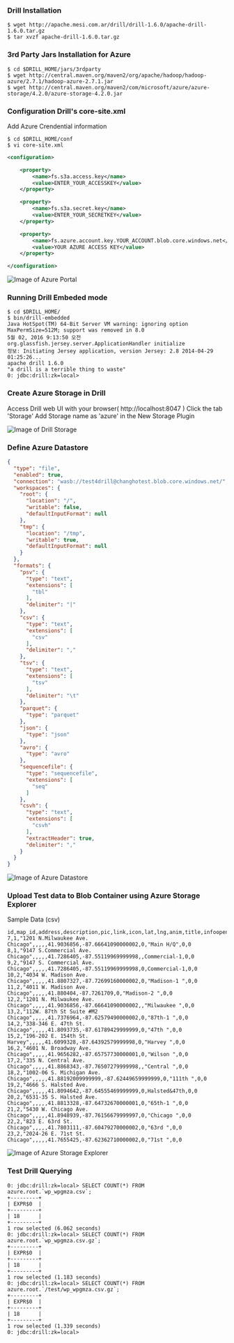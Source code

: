 ### Drill Installation

```shell
$ wget http://apache.mesi.com.ar/drill/drill-1.6.0/apache-drill-1.6.0.tar.gz
$ tar xvzf apache-drill-1.6.0.tar.gz
```

### 3rd Party Jars Installation for Azure

```shell
$ cd $DRILL_HOME/jars/3rdparty
$ wget http://central.maven.org/maven2/org/apache/hadoop/hadoop-azure/2.7.1/hadoop-azure-2.7.1.jar
$ wget http://central.maven.org/maven2/com/microsoft/azure/azure-storage/4.2.0/azure-storage-4.2.0.jar
```

### Configuration Drill's core-site.xml

Add Azure Crendential information

```shell
$ cd $DRILL_HOME/conf
$ vi core-site.xml
```

```xml
<configuration>

    <property>
        <name>fs.s3a.access.key</name>
        <value>ENTER_YOUR_ACCESSKEY</value>
    </property>

    <property>
        <name>fs.s3a.secret.key</name>
        <value>ENTER_YOUR_SECRETKEY</value>
    </property>

    <property>
        <name>fs.azure.account.key.YOUR_ACCOUNT.blob.core.windows.net</name>
        <value>YOUR AZURE ACCESS KEY</value>
    </property>

</configuration>
```

![Image of Azure Portal](https://github.com/choochangho/drill-blob/blob/master/images/Azure_Portal.png)

### Running Drill Embeded mode

```shell
$ cd $DRILL_HOME/
$ bin/drill-embedded 
Java HotSpot(TM) 64-Bit Server VM warning: ignoring option MaxPermSize=512M; support was removed in 8.0
5월 02, 2016 9:13:50 오전 org.glassfish.jersey.server.ApplicationHandler initialize
정보: Initiating Jersey application, version Jersey: 2.8 2014-04-29 01:25:26...
apache drill 1.6.0 
"a drill is a terrible thing to waste"
0: jdbc:drill:zk=local>
```

### Create Azure Storage in Drill

Access Drill web UI with your browser( http://localhost:8047 )
Click the tab 'Storage'
Add Storage name as  'azure' in the New Storage Plugin

![Image of Drill Storage](https://github.com/choochangho/drill-blob/blob/master/images/drill_storage_tab.png)

### Define Azure Datastore

```json
{
  "type": "file",
  "enabled": true,
  "connection": "wasb://test4drill@changhotest.blob.core.windows.net/",
  "workspaces": {
    "root": {
      "location": "/",
      "writable": false,
      "defaultInputFormat": null
    },
    "tmp": {
      "location": "/tmp",
      "writable": true,
      "defaultInputFormat": null
    }
  },
  "formats": {
    "psv": {
      "type": "text",
      "extensions": [
        "tbl"
      ],
      "delimiter": "|"
    },
    "csv": {
      "type": "text",
      "extensions": [
        "csv"
      ],
      "delimiter": ","
    },
    "tsv": {
      "type": "text",
      "extensions": [
        "tsv"
      ],
      "delimiter": "\t"
    },
    "parquet": {
      "type": "parquet"
    },
    "json": {
      "type": "json"
    },
    "avro": {
      "type": "avro"
    },
    "sequencefile": {
      "type": "sequencefile",
      "extensions": [
        "seq"
      ]
    },
    "csvh": {
      "type": "text",
      "extensions": [
        "csvh"
      ],
      "extractHeader": true,
      "delimiter": ","
    }
  }
}
```

![Image of Azure Datastore](https://github.com/choochangho/drill-blob/blob/master/images/drill_azure_definition.png)

### Upload Test data to Blob Container using Azure Storage Explorer

Sample Data (csv)

```
id,map_id,address,description,pic,link,icon,lat,lng,anim,title,infoopen,category
7,1,"1201 N.Milwaukee Ave. Chicago",,,,,41.9036856,-87.66641090000002,0,"Main H/Q",0,0
8,1,"9147 S.Commercial Ave. Chicago",,,,,41.7286405,-87.55119969999998,,Commercial-1,0,0
9,2,"9147 S. Commercial Ave. Chicago",,,,,41.7286405,-87.55119969999998,0,Commercial-1,0,0
10,2,"4034 W. Madison Ave. Chicago",,,,,41.8807327,-87.72699160000002,0,"Madison-1 ",0,0
11,2,"4011 W. Madison Ave. Chicago",,,,,41.880404,-87.7261709,0,"Madison-2 ",0,0
12,2,"1201 N. Milwaukee Ave. Chicago",,,,,41.9036856,-87.66641090000002,,"Milwaukee ",0,0
13,2,"112W. 87th St Suite #M2 Chicago",,,,,41.7376964,-87.62579490000002,0,"87th-1 ",0,0
14,2,"338-346 E. 47th St. Chicago",,,,,41.8093735,-87.61789429999999,0,"47th ",0,0
15,2,"196-202 E. 154th St. Harvey",,,,,41.6099328,-87.64392579999998,0,"Harvey ",0,0
16,2,"4601 N. Broadway Ave. Chicago",,,,,41.9656282,-87.65757730000001,0,"Wilson ",0,0
17,2,"335 N. Central Ave. Chicago",,,,,41.8868343,-87.76507279999998,,"Central ",0,0
18,2,"1002-06 S. Michigan Ave. Chicago",,,,,41.88192009999999,-87.62449659999999,0,"111th ",0,0
19,2,"4666 S. Halsted Ave. Chicago",,,,,41.8094642,-87.64555469999999,0,Halsted&47th,0,0
20,2,"6531-35 S. Halsted Ave. Chicago",,,,,41.8813328,-87.64732670000001,0,"65th-1 ",0,0
21,2,"5430 W. Chicago Ave. Chicago",,,,,41.8948939,-87.76156679999997,0,"Chicago ",0,0
22,2,"823 E. 63rd St. Chicago",,,,,41.7803111,-87.60479270000002,0,"63rd ",0,0
23,2,"2024-26 E. 71st St. Chicago",,,,,41.7655425,-87.62362710000002,0,"71st ",0,0
```

![Image of Azure Storage Explorer](https://github.com/choochangho/drill-blob/blob/master/images/azure_storage_explorer.png)

### Test Drill Querying

```shell
0: jdbc:drill:zk=local> SELECT COUNT(*) FROM azure.root.`wp_wpgmza.csv`;
+---------+
| EXPR$0  |
+---------+
| 18      |
+---------+
1 row selected (6.062 seconds)
0: jdbc:drill:zk=local> SELECT COUNT(*) FROM azure.root.`wp_wpgmza.csv.gz`;
+---------+
| EXPR$0  |
+---------+
| 18      |
+---------+
1 row selected (1.183 seconds)
0: jdbc:drill:zk=local> SELECT COUNT(*) FROM azure.root.`/test/wp_wpgmza.csv.gz`;
+---------+
| EXPR$0  |
+---------+
| 18      |
+---------+
1 row selected (1.339 seconds)
0: jdbc:drill:zk=local>
```
